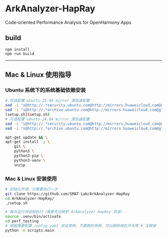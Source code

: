 # ArkAnalyzer-HapRay
Code-oriented Performance Analysis for OpenHarmony Apps

## build

```
npm install
npm run build
```

----

## Mac & Linux 使用指导

### Ubuntu 系统下的系统基础依赖安装

```bash
# 可选配置 ubuntu-22.04 mirror 源加速配置
sed -i "s@http://.*security.ubuntu.com@http://mirrors.huaweicloud.com@g" /etc/apt/sources.list
sed -i "s@http://.*archive.ubuntu.com@http://mirrors.huaweicloud.com@g" /etc/apt/sources.list
[setup.sh](setup.sh)
# 可选配置 ubuntu-24.04 mirror 源加速配置
sed -i "s@http://.*security.ubuntu.com@http://mirrors.huaweicloud.com@g" /etc/apt/sources.list.d/ubuntu.sources
sed -i "s@http://.*archive.ubuntu.com@http://mirrors.huaweicloud.com@g" /etc/apt/sources.list.d/ubuntu.sources

apt-get update && \
apt-get install -y \
    git \
    python3 \
    python3-pip \
    python3-venv \
    unzip
```

### Mac & Linux 安装使用

```bash
# 初始化环境，仅需要执行一次
git clone https://github.com/SMAT-Lab/ArkAnalyzer-HapRay
cd ArkAnalyzer-HapRay/
./setup.sh

# 每次运行测试前执行（需要先切换到 ArkAnalyzer-HapRay 目录）
source .venv/bin/activate
cd perf_testing
# 根据需要配置 config.yaml 测试用例，不要跑的用例，可以删除或在开头用`#`注释掉
python -m scripts.main
```
